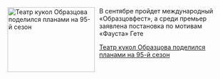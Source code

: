 <!--2025-08-24 13:15:22-->
<div class="yb">
  <div class="rss kino_teatr"><a href="https://www.kino-teatr.ru/teatr/news/y2025/8-24/38747/" title="Театр кукол Образцова поделился планами на 95-й сезон"><img src="https://www.kino-teatr.ru/news/7/4/38747/poster.jpg" width="196" height="147" align="left" hspace="5" style="margin: 0px 10px 0px 5px" alt="Театр кукол Образцова поделился планами на 95-й сезон"/></a>В сентябре пройдет международный «Образцовфест», а среди премьер заявлена постановка по мотивам «Фауста» Гете <p class="titl"><a href="https://www.kino-teatr.ru/teatr/news/y2025/8-24/38747/">Театр кукол Образцова поделился планами на 95-й сезон</a></p></div>
</div>
